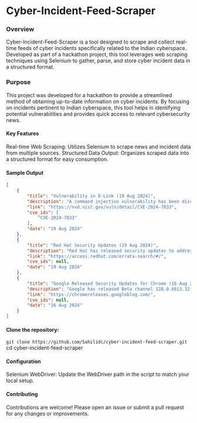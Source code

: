 # **Cyber-Incident-Feed-Scraper**
### Overview
Cyber-Incident-Feed-Scraper is a tool designed to scrape and collect real-time feeds of cyber incidents specifically related to the Indian cyberspace. Developed as part of a hackathon project, this tool leverages web scraping techniques using Selenium to gather, parse, and store cyber incident data in a structured format.

### Purpose
This project was developed for a hackathon to provide a streamlined method of obtaining up-to-date information on cyber incidents. By focusing on incidents pertinent to Indian cyberspace, this tool helps in identifying potential vulnerabilities and provides quick access to relevant cybersecurity news.

#### Key Features
Real-time Web Scraping: Utilizes Selenium to scrape news and incident data from multiple sources.
Structured Data Output: Organizes scraped data into a structured format for easy consumption.

#### Sample Output
```json
[
    {
        "title": "Vulnerability in D-Link (19 Aug 2024)",
        "description": "A command injection vulnerability has been discovered in D-Link. The affected version is D-Link DI-8100 16.07.\nCVE ID: CVE-2024-7833 (Critical)",
        "link": "https://nvd.nist.gov/vuln/detail/CVE-2024-7833",
        "cve_ids": [
            "CVE-2024-7833"
        ],
        "date": "19 Aug 2024"
    },
    {
        "title": "Red Hat Security Updates (19 Aug 2024)",
        "description": "Red Hat has released security updates to address multiple vulnerabilities in several products.",
        "link": "https://access.redhat.com/errata-search/#/",
        "cve_ids": null,
        "date": "19 Aug 2024"
    },
    {
        "title": "Google Released Security Updates for Chrome (16 Aug 2024)",
        "description": "Google has released Beta channel 128.0.6613.32 Platform version 15964.24.0 for most ChromeOS devices, LTC-126 version 126.0.6478.244 Platform Version 15886.75.0 for most ChromeOS devices and Dev channel 129.0.6658.0 for Windows, Mac and Linux.",
        "link": "https://chromereleases.googleblog.com/",
        "cve_ids": null,
        "date": "16 Aug 2024"
    }
]

```

#### Clone the repository:
`git clone https://github.com/Sahilidc/cyber-incident-feed-scraper.git`
cd cyber-incident-feed-scraper

#### Configuration
Selenium WebDriver: Update the WebDriver path in the script to match your local setup.

#### Contributing
Contributions are welcome! Please open an issue or submit a pull request for any changes or improvements.


